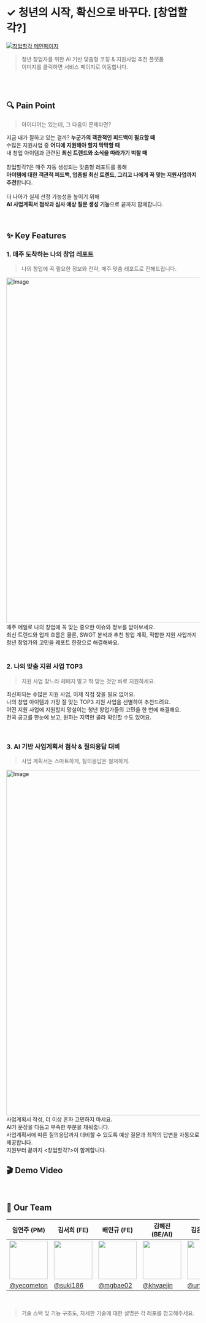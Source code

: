 # ✓ 청년의 시작, 확신으로 바꾸다. [창업할각?]

[![창업할각 메인페이지](https://github.com/user-attachments/assets/20f0652d-ef72-49da-a3ab-45655cceaf18)](https://likelion13-changuphalgak.netlify.app)
> 청년 창업자를 위한 AI 기반 맞춤형 코칭 & 지원사업 추천 플랫폼<br>
> 이미지를 클릭하면 서비스 페이지로 이동합니다.

</br></br>

## 🔍 Pain Point
> 아이디어는 있는데, 그 다음이 문제라면?

지금 내가 잘하고 있는 걸까? **누군가의 객관적인 피드백이 필요할 때**<br>
수많은 지원사업 중 **어디에 지원해야 할지 막막할 때**<br>
내 창업 아이템과 관련된 **최신 트렌드와 소식을 따라가기 벅찰 때**<br>
<br>
창업할각?은 매주 자동 생성되는 맞춤형 레포트를 통해<br>
**아이템에 대한 객관적 피드백, 업종별 최신 트렌드, 그리고 나에게 꼭 맞는 지원사업까지 추천**합니다.<br>
<br>
더 나아가 실제 선정 가능성을 높이기 위해<br>
**AI 사업계획서 첨삭과 심사 예상 질문 생성 기능**으로 끝까지 함께합니다.<br>


<br>

## ✨ Key Features

### 1. 매주 도착하는 나의 창업 레포트
> 나의 창업에 꼭 필요한 정보와 전략, 매주 맞춤 레포트로 전해드립니다.
<img width="900" alt="Image" src="https://github.com/user-attachments/assets/e0edb3d7-924e-4fe5-a640-465efb7d972f" />
<br>
매주 메일로 나의 창업에 꼭 맞는 중요한 이슈와 정보를 받아보세요. <br>
최신 트렌드와 업계 흐름은 물론, SWOT 분석과 추천 창업 계획, 적합한 지원 사업까지<br>
청년 창업가의 고민을 레포트 한장으로 해결해봐요.<br>

<br>

### 2. 나의 맞춤 지원 사업 TOP3
> 지원 사업 찾느라 헤매지 말고 딱 맞는 것만 바로 지원하세요.

최신화되는 수많은 지원 사업, 이제 직접 찾을 필요 없어요.<br>
나의 창업 아이템과 가장 잘 맞는 TOP3 지원 사업을 선별하여 추천드려요.<br>
어떤 지원 사업에 지원할지 망설이는 청년 창업가들의 고민을 한 번에 해결해요.<br>
전국 공고를 한눈에 보고, 원하는 지역만 골라 확인할 수도 있어요.<br>

<br>

### 3. AI 기반 사업계획서 첨삭 & 질의응답 대비
> 사업 계획서는 스마트하게, 질의응답은 철저하게.
 <img width="900"  alt="Image" src="https://github.com/user-attachments/assets/ca0dd534-9d7f-40e5-9ffa-da54f4b00d3b" />
 <br>
사업계획서 작성, 더 이상 혼자 고민하지 마세요.<br>
AI가 문장을 다듬고 부족한 부분을 채워줍니다.<br>
사업계획서에 따른 질의응답까지 대비할 수 있도록 예상 질문과 최적의 답변을 자동으로 제공합니다.<br>
지원부터 끝까지 <창업할각?>이 함께합니다.


<br>

## 🎬 Demo Video

<br>

## 👥 Our Team

| 임연주 (PM) | 김서희 (FE) | 배민규 (FE) | 김혜진 (BE/AI) | 김은지 (BE) | 최유성 (DE) |
|-------------|-------------|-------------|----------------|-------------|-------------|
| <img src="https://github.com/yecometon.png" width="100" height="100"/> | <img src="https://github.com/suki186.png" width="100" height="100"/> | <img src="https://github.com/mgbae02.png" width="100" height="100"/> | <img src="https://github.com/khyaejin.png" width="100" height="100"/> | <img src="https://github.com/univ217.png" width="100" height="100"/> | <img width="100" height="100" alt="image" src="https://github.com/user-attachments/assets/2a28e89c-178d-4723-b298-c1a5d3779ccb" /> |
| [@yecometon](https://github.com/yecometon) | [@suki186](https://github.com/suki186) | [@mgbae02](https://github.com/mgbae02) | [@khyaejin](https://github.com/khyaejin) | [@univ217](https://github.com/univ217) | |

<br>

> 기술 스택 및 기능 구조도, 자세한 기술에 대한 설명은 각 레포를 참고해주세요.
